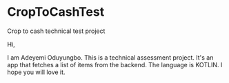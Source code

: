 # CropToCashTest
Crop to cash technical test project

Hi,

I am Adeyemi Oduyungbo. This is a technical assessment project. It's an app that fetches a list of items from the backend. The language is KOTLIN. I hope you will love it.
